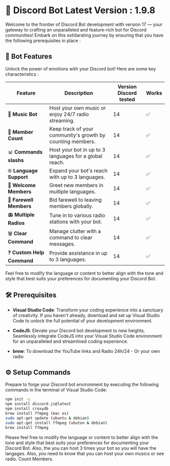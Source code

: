 # 🚀 Discord Bot Latest Version : 1.9.8

Welcome to the frontier of Discord Bot development with version 17 — your gateway to crafting an unparalleled and feature-rich bot for Discord communities! Embark on this exhilarating journey by ensuring that you have the following prerequisites in place : 

## 🚦 Bot Features

Unlock the power of emotions with your Discord bot! Here are some key characteristics :

| Feature           | Description                   | Version Discord tested | Works |
| ----------------- | ----------------------------- | ------- | - |
| 🎵 **Music Bot**   | Host your own music or enjoy 24/7 radio streaming. | 14 | ✅ |
| 👥 **Member Count**| Keep track of your community's growth by counting members. | 14 | ✅ |
| 📊 **Commands slashs** | Host your bot in up to 3 languages for a global reach. | 14 | ✅ |
| 🌐 **Language Support** | Expand your bot's reach with up to 3 languages. | 14 | ✅ |
| 👋 **Welcome Members** | Greet new members in multiple languages. | 14 | ✅ |
| 👋 **Farewell Members** | Bid farewell to leaving members globally. | 14 | ✅ |
| 📻 **Multiple Radios** | Tune in to various radio stations with your bot. | 14 | ✅ |
| 🗑️ **Clear Command** | Manage clutter with a command to clear messages. | 14 | ✅ |
| ❓ **Custom Help Command** | Provide assistance in up to 3 languages. | 14 | ✅ |

Feel free to modify the language or content to better align with the tone and style that best suits your preferences for documenting your Discord Bot.


## 🛠️ Prerequisites

- **Visual Studio Code**: Transform your coding experience into a sanctuary of creativity. If you haven't already, download and set up Visual Studio Code to unlock the full potential of your development environment.

- **CodeJS**: Elevate your Discord bot development to new heights. Seamlessly integrate CodeJS into your Visual Studio Code environment for an unparalleled and streamlined coding experience.

- **brew**: To download the YouTube links and Radio 24h/24 - Or your own radio


## ⚙️ Setup Commands

Prepare to forge your Discord bot environment by executing the following commands in the terminal of Visual Studio Code:

```bash
npm init -y
npm install discord.js@latest
npm install croxydb
brew install ffmpeg (mac os)
sudo apt-get update (ubuntu & debian)
sudo apt-get install ffmpeg (ubuton & debian)
brew install ffmpeg
```

Please feel free to modify the language or content to better align with the tone and style that best suits your preferences for documenting your Discord Bot.
Also, the you can host 3 times your bot so you will have the langages. Also, you need to know that you can host your own musics or see radio. Count Members. 
